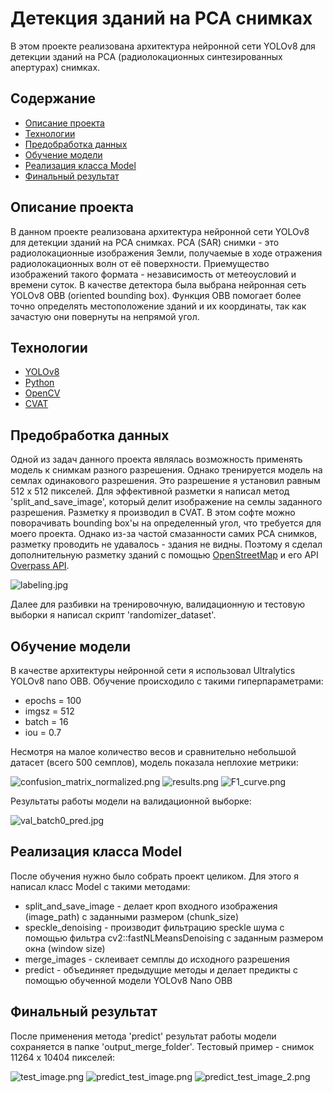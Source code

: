 # Детекция зданий на РСА снимках
В этом проекте реализована архитектура нейронной сети YOLOv8 для детекции зданий на РСА (радиолокационных синтезированных апертурах) снимках.

## Содержание
- [Описание проекта](#описаниепроекта)
- [Технологии](#технологии)
- [Предобработка данных](#предобработка-данных)
- [Обучение модели](#обучение-модели)
- [Реализация класса Model](#реализация-класса-model)
- [Финальный результат](#финальный-результат)

## Описание проекта
В данном проекте реализована архитектура нейронной сети YOLOv8 для детекции зданий на РСА снимках. РСА (SAR) снимки - это радиолокационные изображения Земли, получаемые в ходе отражения радиолокационных волн от её поверхности. Приемущество изображений такого формата - независимость от метеоусловий и времени суток. 
В качестве детектора была выбрана нейронная сеть YOLOv8 OBB (oriented bounding box). Функция OBB помогает более точно определять местоположение зданий и их координаты, так как зачастую они повернуты на непрямой угол.

## Технологии
- [YOLOv8](https://docs.ultralytics.com/)
- [Python](https://www.python.org/)
- [OpenCV](https://opencv.org/)
- [CVAT](https://www.cvat.ai/)

## Предобработка данных
Одной из задач данного проекта являлась возможность применять модель к снимкам разного разрешения. Однако тренируется модель на семлах одинакового разрешения. Это разрешение я установил равным 512 x 512 пикселей.
Для эффективной разметки я написал метод 'split_and_save_image', который делит изображение на семлы заданного разрешения. Разметку я производил в CVAT. В этом софте можно поворачивать bounding box'ы на определенный угол, что требуется для моего проекта.
Однако из-за частой смазанности самих РСА снимков, разметку проводить не удавалось - здания не видны. Поэтому я сделал дополнительную разметку зданий с помощью [OpenStreetMap](https://www.openstreetmap.org/#map=13/-33.4377/-70.7966&layers=N) и его API [Overpass API](https://overpass-turbo.eu/).

![labeling.jpg](https://github.com/Shkraboom/SAR-Buildings-Detection/blob/main/data/labeling.jpg)

Далее для разбивки на тренировочную, валидационную и тестовую выборки я написал скрипт 'randomizer_dataset'.

## Обучение модели
В качестве архитектуры нейронной сети я использовал Ultralytics YOLOv8 nano OBB. Обучение происходило с такими гиперпараметрами:
- epochs = 100
- imgsz = 512
- batch = 16
- iou = 0.7

Несмотря на малое количество весов и сравнительно небольшой датасет (всего 500 семплов), модель показала неплохие метрики: 

![confusion_matrix_normalized.png](https://github.com/Shkraboom/SAR-Buildings-Detection/blob/main/data/train64_base/confusion_matrix_normalized.png)
![results.png](https://github.com/Shkraboom/SAR-Buildings-Detection/blob/main/data/train64_base/results.png)
![F1_curve.png](https://github.com/Shkraboom/SAR-Buildings-Detection/blob/main/data/train64_base/F1_curve.png)

Результаты работы модели на валидационной выборке:

![val_batch0_pred.jpg](https://github.com/Shkraboom/SAR-Buildings-Detection/blob/main/data/train64_base/val_batch0_pred.jpg)

## Реализация класса Model
После обучения нужно было собрать проект целиком. Для этого я написал класс Model с такими методами:
- split_and_save_image - делает кроп входного изображения (image_path) с заданными размером (chunk_size)
- speckle_denoising - производит фильтрацию speckle шума с помощью фильтра cv2::fastNLMeansDenoising с заданным размером окна (window size)
- merge_images - склеивает семплы до исходного разрешения
- predict - объединяет предыдущие методы и делает предикты с помощью обученной модели YOLOv8 Nano OBB

## Финальный результат
После применения метода 'predict' результат работы модели сохраняется в папке 'output_merge_folder'. Тестовый пример - снимок 11264 х 10404 пикселей:

![test_image.png](https://github.com/Shkraboom/SAR-Buildings-Detection/blob/main/data/test_image.png)
![predict_test_image.png](https://github.com/Shkraboom/SAR-Buildings-Detection/blob/main/data/predict_test_image.png)
![predict_test_image_2.png](https://github.com/Shkraboom/SAR-Buildings-Detection/blob/main/data/predict_test_image_2.png)